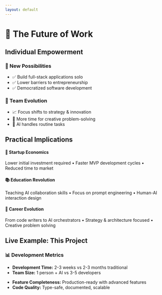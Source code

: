```yaml
---
layout: default
---
```


# 🌟 The Future of Work

## Individual Empowerment

<div class="grid grid-cols-2 gap-8">
  <div class="p-6 bg-gradient-to-br from-blue-50 to-indigo-50 rounded-lg">
    <h3 class="text-xl font-semibold mb-4">🚀 New Possibilities</h3>
    <ul class="space-y-3">
      <li class="flex items-center space-x-3">
        <span class="text-green-500">✅</span>
        <span>Build full-stack applications solo</span>
      </li>
      <li class="flex items-center space-x-3">
        <span class="text-green-500">✅</span>
        <span>Lower barriers to entrepreneurship</span>
      </li>
      <li class="flex items-center space-x-3">
        <span class="text-green-500">✅</span>
        <span>Democratized software development</span>
      </li>
    </ul>
  </div>

  <div class="p-6 bg-gradient-to-br from-purple-50 to-pink-50 rounded-lg">
    <h3 class="text-xl font-semibold mb-4">🔄 Team Evolution</h3>
    <ul class="space-y-3">
      <li class="flex items-center space-x-3">
        <span class="text-blue-500">📈</span>
        <span>Focus shifts to strategy & innovation</span>
      </li>
      <li class="flex items-center space-x-3">
        <span class="text-purple-500">🎨</span>
        <span>More time for creative problem-solving</span>
      </li>
      <li class="flex items-center space-x-3">
        <span class="text-orange-500">🤖</span>
        <span>AI handles routine tasks</span>
      </li>
    </ul>
  </div>
</div>

## Practical Implications

<div class="mt-8 space-y-6">
  <div class="p-4 border-l-4 border-green-500 bg-green-50">
    <h4 class="font-semibold mb-2">💼 Startup Economics</h4>
    <p class="text-sm">Lower initial investment required • Faster MVP development cycles • Reduced time to market</p>
  </div>
  
  <div class="p-4 border-l-4 border-blue-500 bg-blue-50">
    <h4 class="font-semibold mb-2">📚 Education Revolution</h4>
    <p class="text-sm">Teaching AI collaboration skills • Focus on prompt engineering • Human-AI interaction design</p>
  </div>
  
  <div class="p-4 border-l-4 border-purple-500 bg-purple-50">
    <h4 class="font-semibold mb-2">🚀 Career Evolution</h4>
    <p class="text-sm">From code writers to AI orchestrators • Strategy & architecture focused • Creative problem solving</p>
  </div>
</div>

## Live Example: This Project

<div class="mt-8 p-6 bg-gradient-to-r from-yellow-50 to-orange-50 rounded-lg">
  <h3 class="text-lg font-semibold mb-4">📊 Development Metrics</h3>
  <div class="grid grid-cols-2 gap-6">
    <div>
      <ul class="space-y-2">
        <li><strong>Development Time:</strong> 2-3 weeks vs 2-3 months traditional</li>
        <li><strong>Team Size:</strong> 1 person + AI vs 3-5 developers</li>
      </ul>
    </div>
    <div>
      <ul class="space-y-2">
        <li><strong>Feature Completeness:</strong> Production-ready with advanced features</li>
        <li><strong>Code Quality:</strong> Type-safe, documented, scalable</li>
      </ul>
    </div>
  </div>
</div> 